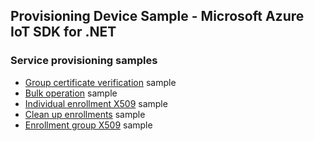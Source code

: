 ## Provisioning Device Sample - Microsoft Azure IoT SDK for .NET

### Service provisioning samples

- [Group certificate verification][group-cert-sample] sample
- [Bulk operation][bulk-op-sample] sample
- [Individual enrollment X509][individual-enrollment-x509-sample] sample
- [Clean up enrollments][clean-up-enrollments-sample] sample
- [Enrollment group X509][enrollment-group-x509-sample] sample

[group-cert-sample]: https://github.com/Azure/azure-iot-sdk-csharp/tree/main/provisioning/service/samples/How%20To/GroupCertificateVerificationSample
[bulk-op-sample]: https://github.com/Azure/azure-iot-sdk-csharp/tree/main/provisioning/service/samples/How%20To/BulkOperationSample
[individual-enrollment-x509-sample]: https://github.com/Azure/azure-iot-sdk-csharp/tree/previews/v2/provisioning/service/samples/Getting%20Started/IndividualEnrollmentX509Sample
[enrollment-group-x509-sample]: https://github.com/Azure/azure-iot-sdk-csharp/tree/previews/v2/provisioning/service/samples/Getting%20Started/EnrollmentGroupX509Sample
[clean-up-enrollments-sample]: https://github.com/Azure/azure-iot-sdk-csharp/tree/main/provisioning/service/samples/Getting%20Started/CleanupEnrollmentsSample
